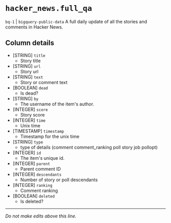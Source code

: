 # `hacker_news.full_qa`
`bq-1` | `bigquery-public-data`
A full daily update of all the stories and comments in Hacker News.

## Column details
* [STRING]    `title`
  - Story title
* [STRING]    `url`
  - Story url
* [STRING]    `text`
  - Story or comment text
* [BOOLEAN]   `dead`
  - Is dead?
* [STRING]    `by`
  - The username of the item's author.
* [INTEGER]   `score`
  - Story score
* [INTEGER]   `time`
  - Unix time
* [TIMESTAMP] `timestamp`
  - Timestamp for the unix time
* [STRING]    `type`
  - type of details (comment comment_ranking poll story job pollopt)
* [INTEGER]   `id`
  - The item's unique id.
* [INTEGER]   `parent`
  - Parent comment ID
* [INTEGER]   `descendants`
  - Number of story or poll descendants
* [INTEGER]   `ranking`
  - Comment ranking
* [BOOLEAN]   `deleted`
  - Is deleted?

-------------------------------------------------------------------------------
*Do not make edits above this line.*
